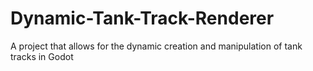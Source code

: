 # Dynamic-Tank-Track-Renderer
A project that allows for the dynamic creation and manipulation of tank tracks in Godot
